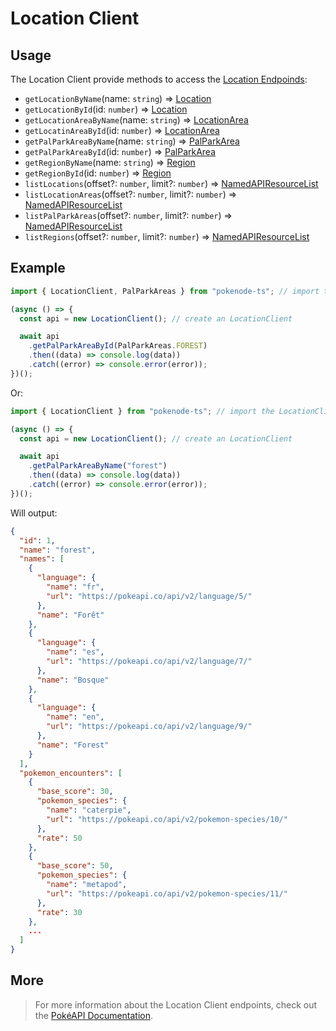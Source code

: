 # Location Client

## Usage

The Location Client provide methods to access the [Location Endpoinds](https://pokeapi.co/docs/v2#locations-section):

- `getLocationByName`(name: `string`) => [Location](typings/location-typings?id=location)
- `getLocationById`(id: `number`) => [Location](typings/location-typings?id=locaton)
- `getLocationAreaByName`(name: `string`) => [LocationArea](typings/location-typings?id=location-area)
- `getLocatinAreaById`(id: `number`) => [LocationArea](typings/location-typings?id=location-area)
- `getPalParkAreaByName`(name: `string`) => [PalParkArea](typings/location-typings?id=pal-park-area)
- `getPalParkAreaById`(id: `number`) => [PalParkArea](typings/location-typings?id=pal-park-area)
- `getRegionByName`(name: `string`) => [Region](typings/location-typings?id=region)
- `getRegionById`(id: `number`) => [Region](typings/location-typings?id=region)
- `listLocations`(offset?: `number`, limit?: `number`) => [NamedAPIResourceList](/docs/typings/common-typings#named-api-resource-list)
- `listLocationAreas`(offset?: `number`, limit?: `number`) => [NamedAPIResourceList](/docs/typings/common-typings#named-api-resource-list)
- `listPalParkAreas`(offset?: `number`, limit?: `number`) => [NamedAPIResourceList](/docs/typings/common-typings#named-api-resource-list)
- `listRegions`(offset?: `number`, limit?: `number`) => [NamedAPIResourceList](/docs/typings/common-typings#named-api-resource-list)

## Example

```js
import { LocationClient, PalParkAreas } from "pokenode-ts"; // import the LocationClient and the PalParkAreas enum

(async () => {
  const api = new LocationClient(); // create an LocationClient

  await api
    .getPalParkAreaById(PalParkAreas.FOREST)
    .then((data) => console.log(data))
    .catch((error) => console.error(error));
})();
```

Or:

```js
import { LocationClient } from "pokenode-ts"; // import the LocationClient

(async () => {
  const api = new LocationClient(); // create an LocationClient

  await api
    .getPalParkAreaByName("forest")
    .then((data) => console.log(data))
    .catch((error) => console.error(error));
})();
```

Will output:

```json
{
  "id": 1,
  "name": "forest",
  "names": [
    {
      "language": {
        "name": "fr",
        "url": "https://pokeapi.co/api/v2/language/5/"
      },
      "name": "Forêt"
    },
    {
      "language": {
        "name": "es",
        "url": "https://pokeapi.co/api/v2/language/7/"
      },
      "name": "Bosque"
    },
    {
      "language": {
        "name": "en",
        "url": "https://pokeapi.co/api/v2/language/9/"
      },
      "name": "Forest"
    }
  ],
  "pokemon_encounters": [
    {
      "base_score": 30,
      "pokemon_species": {
        "name": "caterpie",
        "url": "https://pokeapi.co/api/v2/pokemon-species/10/"
      },
      "rate": 50
    },
    {
      "base_score": 50,
      "pokemon_species": {
        "name": "metapod",
        "url": "https://pokeapi.co/api/v2/pokemon-species/11/"
      },
      "rate": 30
    },
    ...
  ]
}
```

## More

> For more information about the Location Client endpoints, check out the [PokéAPI Documentation](https://pokeapi.co/docs/v2#locations-section).
